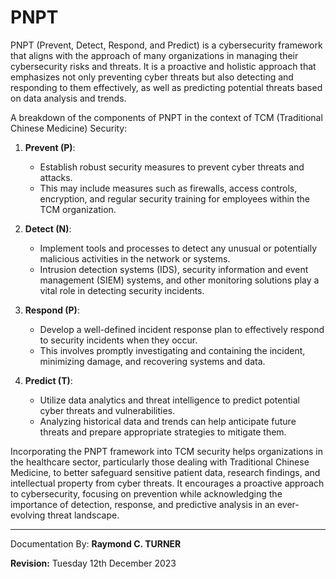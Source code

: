 # PNPT

PNPT (Prevent, Detect, Respond, and Predict) is a cybersecurity framework that aligns with the approach of many organizations in managing their cybersecurity risks and threats. It is a proactive and holistic approach that emphasizes not only preventing cyber threats but also detecting and responding to them effectively, as well as predicting potential threats based on data analysis and trends.

A breakdown of the components of PNPT in the context of TCM (Traditional Chinese Medicine) Security:

1. **Prevent (P)**:
   - Establish robust security measures to prevent cyber threats and attacks.
   - This may include measures such as firewalls, access controls, encryption, and regular security training for employees within the TCM organization.

2. **Detect (N)**:
   - Implement tools and processes to detect any unusual or potentially malicious activities in the network or systems.
   - Intrusion detection systems (IDS), security information and event management (SIEM) systems, and other monitoring solutions play a vital role in detecting security incidents.

3. **Respond (P)**:
   - Develop a well-defined incident response plan to effectively respond to security incidents when they occur.
   - This involves promptly investigating and containing the incident, minimizing damage, and recovering systems and data.

4. **Predict (T)**:
   - Utilize data analytics and threat intelligence to predict potential cyber threats and vulnerabilities.
   - Analyzing historical data and trends can help anticipate future threats and prepare appropriate strategies to mitigate them.

Incorporating the PNPT framework into TCM security helps organizations in the healthcare sector, particularly those dealing with Traditional Chinese Medicine, to better safeguard sensitive patient data, research findings, and intellectual property from cyber threats. It encourages a proactive approach to cybersecurity, focusing on prevention while acknowledging the importance of detection, response, and predictive analysis in an ever-evolving threat landscape.


---

Documentation By: **Raymond C. TURNER**

**Revision:** Tuesday 12th December 2023